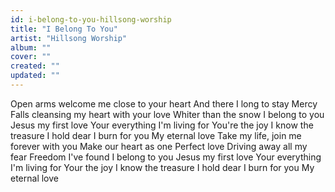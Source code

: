 ```yaml
---
id: i-belong-to-you-hillsong-worship
title: "I Belong To You"
artist: "Hillsong Worship"
album: ""
cover: ""
created: ""
updated: ""
---
```


Open arms welcome me close to your heart
And there I long to stay
Mercy Falls cleansing my heart with your love
Whiter than the snow
I belong to you
Jesus my first love
Your everything I'm living for
You're the joy I know the treasure I hold dear
I burn for you
My eternal love
Take my life, join me forever with you
Make our heart as one
Perfect love
Driving away all my fear
Freedom I've found
I belong to you
Jesus my first love
Your everything I'm living for
Your the joy I know the treasure I hold dear
I burn for you
My eternal love